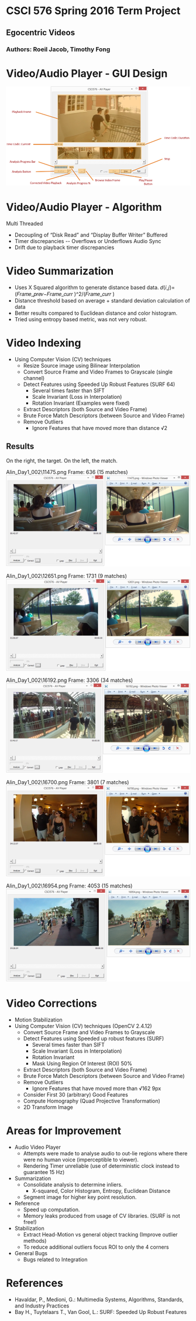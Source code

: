 # CSCI 576 Spring 2016 Term Project 
## Egocentric Videos 

 
### Authors: Roeil Jacob, Timothy Fong 

# Video/Audio Player - GUI Design
![alt text](https://github.com/rjacob/ProjectCSCI576/blob/master/img/gui.png)

# Video/Audio Player - Algorithm
Multi Threaded
 - Decoupling of “Disk Read” and “Display Buffer Writer”
Buffered 
 - Timer discrepancies
   -- Overflows or Underflows
Audio Sync
 - Drift due to playback timer discrepancies

# Video Summarization
 - Uses X Squared algorithm to generate distance based data.
𝑑(𝑖,𝑗)=(𝐹𝑟𝑎𝑚𝑒_𝑝𝑟𝑒𝑣−𝐹𝑟𝑎𝑚𝑒_𝑐𝑢𝑟𝑟 )^2/(𝐹𝑟𝑎𝑚𝑒_𝑐𝑢𝑟𝑟 )
 - Distance threshold based on average + standard deviation calculation of data
 - Better results compared to Euclidean distance and color histogram. 
 - Tried using entropy based metric, was not very robust.  

# Video Indexing
 - Using Computer Vision (CV) techniques
   - Resize Source image using Bilinear Interpolation
   - Convert Source Frame and Video Frames to Grayscale (single channel)
   - Detect Features using Speeded Up Robust Features (SURF 64)
     - Several times faster than SIFT
     - Scale Invariant (Loss in Interpolation)
     - Rotation Invariant (Examples were fixed)
   - Extract Descriptors (both Source and Video Frame)
   - Brute Force Match Descriptors (between Source and Video Frame)
   - Remove Outliers
     - Ignore Features that have moved more than distance √2

## Results 
On the right, the target. On the left, the match.

Alin_Day1_002\11475.png
Frame: 636 (15 matches)
![alt text](https://github.com/rjacob/ProjectCSCI576/blob/master/img/11475.png)

Alin_Day1_002\12651.png
Frame: 1731 (9 matches)
![alt text](https://github.com/rjacob/ProjectCSCI576/blob/master/img/12651.png)

Alin_Day1_002\16192.png
Frame: 3306 (34 matches)
![alt text](https://github.com/rjacob/ProjectCSCI576/blob/master/img/16192.png)

Alin_Day1_002\16700.png
Frame: 3801 (7 matches)
![alt text](https://github.com/rjacob/ProjectCSCI576/blob/master/img/16700.png)

Alin_Day1_002\16954.png
Frame: 4053 (15 matches)
![alt text](https://github.com/rjacob/ProjectCSCI576/blob/master/16954.png)

# Video Corrections
 - Motion Stabilization
 - Using Computer Vision (CV) techniques (OpenCV 2.4.12)
   - Convert Source Frame and Video Frames to Grayscale
   - Detect Features using Speeded up robust features (SURF)
     - Several times faster than SIFT
     - Scale Invariant (Loss in Interpolation)
     - Rotation Invariant
     - Mask Using Region Of Interest (ROI) 50%
   - Extract Descriptors (both Source and Video Frame)
   - Brute Force Match Descriptors (between Source and Video Frame)
   - Remove Outliers
     - Ignore Features that have moved more than √162  9px
   - Consider First 30 (arbitrary) Good Features
   - Compute Homography (Quad Projective Transformation)
   - 2D Transform Image 

# Areas for Improvement
 - Audio Video Player
   - Attempts were made to analyse audio to out-lie regions where there were no human voice (imperceptible to viewer). 
   - Rendering Timer unreliable (use of deterministic clock instead to guarantee 15 Hz)
 - Summarization
   - Consolidate analysis to determine inliers.
     - X-squared, Color Histogram, Entropy, Euclidean Distance
   - Segment image for higher key point resolution.
 - Reference
   - Speed up computation.
   - Memory leaks produced from usage of CV libraries. (SURF is not free!)
 - Stabilization
   - Extract Head-Motion vs general object tracking (Improve outlier methods)
   - To reduce additional outliers focus ROI to only the 4 corners
 - General Bugs
   - Bugs related to Integration

# References
 - Havaldar, P., Medioni, G.: Multimedia Systems, Algorithms, Standards, and Industry Practices
 - Bay H., Tuytelaars T., Van Gool, L.: SURF: Speeded Up Robust Features
